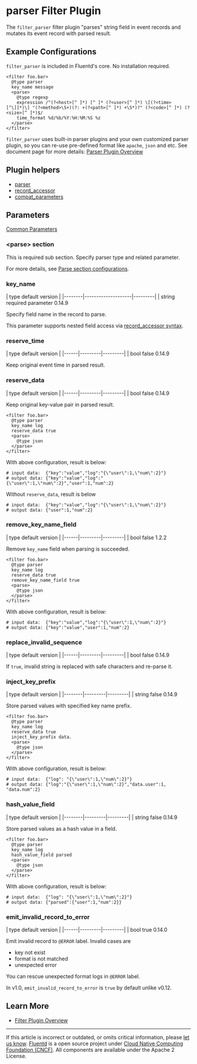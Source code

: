 # parser Filter Plugin

The `filter_parser` filter plugin "parses" string field in event records
and mutates its event record with parsed result.


## Example Configurations

`filter_parser` is included in Fluentd's core. No installation required.

``` {.CodeRay}
<filter foo.bar>
  @type parser
  key_name message
  <parse>
    @type regexp
    expression /^(?<host>[^ ]*) [^ ]* (?<user>[^ ]*) \[(?<time>[^\]]*)\] "(?<method>\S+)(?: +(?<path>[^ ]*) +\S*)?" (?<code>[^ ]*) (?<size>[^ ]*)$/
    time_format %d/%b/%Y:%H:%M:%S %z
  </parse>
</filter>
```

`filter_parser` uses built-in parser plugins and your own customized
parser plugin, so you can re-use pre-defined format like `apache`,
`json` and etc. See document page for more details: [Parser Plugin Overview](/plugins/parser/README.md)


## Plugin helpers

-   [parser](/articles/api-plugin-helper-parser.md)
-   [record\_accessor](/articles/api-plugin-helper-record_accessor.md)
-   [compat\_parameters](/articles/api-plugin-helper-compat_parameters.md)


## Parameters

[Common Parameters](/configuration/plugin-common-parameters.md)


### &lt;parse&gt; section

This is required sub section. Specify parser type and related parameter.

For more details, see [Parse section configurations](/configuration/parse-section.md).


### key\_name

|	    type         default         version	|
|--------|--------------------|---------|
|	   string   required parameter   0.14.9

Specify field name in the record to parse.

This parameter supports nested field access via [record\_accessor syntax](/articles/api-plugin-helper-record_accessor.md/#syntax).


### reserve\_time

|	   type   default   version	|
|------|---------|---------|
|	   bool    false    0.14.9

Keep original event time in parsed result.


### reserve\_data

|	   type   default   version	|
|------|---------|---------|
|	   bool    false    0.14.9

Keep original key-value pair in parsed result.

``` {.CodeRay}
<filter foo.bar>
  @type parser
  key_name log
  reserve_data true
  <parse>
    @type json
  </parse>
</filter>
```

With above configuration, result is below:

``` {.CodeRay}
# input data:  {"key":"value","log":"{\"user\":1,\"num\":2}"}
# output data: {"key":"value","log":"{\"user\":1,\"num\":2}","user":1,"num":2}
```

Without `reserve_data`, result is below

``` {.CodeRay}
# input data:  {"key":"value","log":"{\"user\":1,\"num\":2}"}
# output data: {"user":1,"num":2}
```


### remove\_key\_name\_field

|	   type   default   version	|
|------|---------|---------|
|	   bool    false     1.2.2

Remove `key_name` field when parsing is succeeded.

``` {.CodeRay}
<filter foo.bar>
  @type parser
  key_name log
  reserve_data true
  remove_key_name_field true
  <parse>
    @type json
  </parse>
</filter>
```

With above configuration, result is below:

``` {.CodeRay}
# input data:  {"key":"value","log":"{\"user\":1,\"num\":2}"}
# output data: {"key":"value","user":1,"num":2}
```


### replace\_invalid\_sequence

|	   type   default   version	|
|------|---------|---------|
|	   bool    false    0.14.9

If `true`, invalid string is replaced with safe characters and re-parse
it.


### inject\_key\_prefix

|	    type    default   version	|
|--------|---------|---------|
|	   string    false    0.14.9

Store parsed values with specified key name prefix.

``` {.CodeRay}
<filter foo.bar>
  @type parser
  key_name log
  reserve_data true
  inject_key_prefix data.
  <parse>
    @type json
  </parse>
</filter>
```

With above configuration, result is below:

``` {.CodeRay}
# input data:  {"log": "{\"user\":1,\"num\":2}"}
# output data: {"log":"{\"user\":1,\"num\":2}","data.user":1, "data.num":2}
```


### hash\_value\_field

|	    type    default   version	|
|--------|---------|---------|
|	   string    false    0.14.9

Store parsed values as a hash value in a field.

``` {.CodeRay}
<filter foo.bar>
  @type parser
  key_name log
  hash_value_field parsed
  <parse>
    @type json
  </parse>
</filter>
```

With above configuration, result is below:

``` {.CodeRay}
# input data:  {"log": "{\"user\":1,\"num\":2}"}
# output data: {"parsed":{"user":1,"num":2}}
```


### emit\_invalid\_record\_to\_error

|	   type   default   version	|
|------|---------|---------|
|	   bool    true     0.14.0

Emit invalid record to `@ERROR` label. Invalid cases are

-   key not exist
-   format is not matched
-   unexpected error

You can rescue unexpected format logs in `@ERROR` label.

In v1.0, `emit_invalid_record_to_error` is `true` by default unlike
v0.12.


## Learn More

-   [Filter Plugin Overview](/plugins/filter/README.md)


------------------------------------------------------------------------

If this article is incorrect or outdated, or omits critical information, please [let us know](https://github.com/fluent/fluentd-docs/issues?state=open).
[Fluentd](http://www.fluentd.org/) is a open source project under [Cloud Native Computing Foundation (CNCF)](https://cncf.io/). All components are available under the Apache 2 License.
